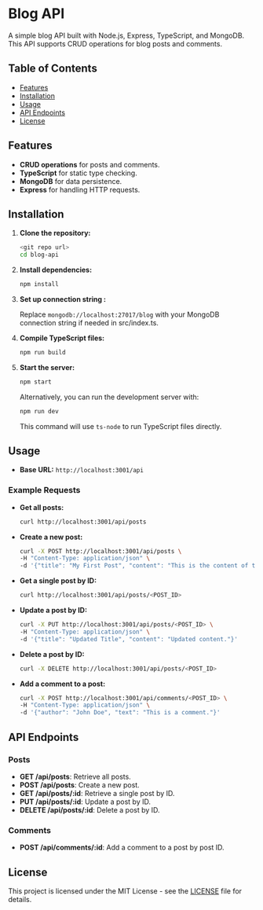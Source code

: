 # Blog API

A simple blog API built with Node.js, Express, TypeScript, and MongoDB. This API supports CRUD operations for blog posts and comments.

## Table of Contents

- [Features](#features)
- [Installation](#installation)
- [Usage](#usage)
- [API Endpoints](#api-endpoints)
- [License](#license)

## Features

- **CRUD operations** for posts and comments.
- **TypeScript** for static type checking.
- **MongoDB** for data persistence.
- **Express** for handling HTTP requests.

## Installation

1. **Clone the repository:**

    ```bash
   <git repo url>
    cd blog-api
    ```

2. **Install dependencies:**

    ```bash
    npm install
    ```

3. **Set up connection string :**

    

    Replace `mongodb://localhost:27017/blog` with your MongoDB connection string if needed in src/index.ts.

4. **Compile TypeScript files:**

    ```bash
    npm run build
    ```

5. **Start the server:**

    ```bash
    npm start
    ```

    Alternatively, you can run the development server with:

    ```bash
    npm run dev
    ```

    This command will use `ts-node` to run TypeScript files directly.

## Usage

- **Base URL:** `http://localhost:3001/api`

### Example Requests

- **Get all posts:**

    ```bash
    curl http://localhost:3001/api/posts
    ```

- **Create a new post:**

    ```bash
    curl -X POST http://localhost:3001/api/posts \
    -H "Content-Type: application/json" \
    -d '{"title": "My First Post", "content": "This is the content of the post."}'
    ```

- **Get a single post by ID:**

    ```bash
    curl http://localhost:3001/api/posts/<POST_ID>
    ```

- **Update a post by ID:**

    ```bash
    curl -X PUT http://localhost:3001/api/posts/<POST_ID> \
    -H "Content-Type: application/json" \
    -d '{"title": "Updated Title", "content": "Updated content."}'
    ```

- **Delete a post by ID:**

    ```bash
    curl -X DELETE http://localhost:3001/api/posts/<POST_ID>
    ```

- **Add a comment to a post:**

    ```bash
    curl -X POST http://localhost:3001/api/comments/<POST_ID> \
    -H "Content-Type: application/json" \
    -d '{"author": "John Doe", "text": "This is a comment."}'
    ```

## API Endpoints

### Posts

- **GET /api/posts**: Retrieve all posts.
- **POST /api/posts**: Create a new post.
- **GET /api/posts/:id**: Retrieve a single post by ID.
- **PUT /api/posts/:id**: Update a post by ID.
- **DELETE /api/posts/:id**: Delete a post by ID.

### Comments

- **POST /api/comments/:id**: Add a comment to a post by post ID.

## License

This project is licensed under the MIT License - see the [LICENSE](LICENSE) file for details.
